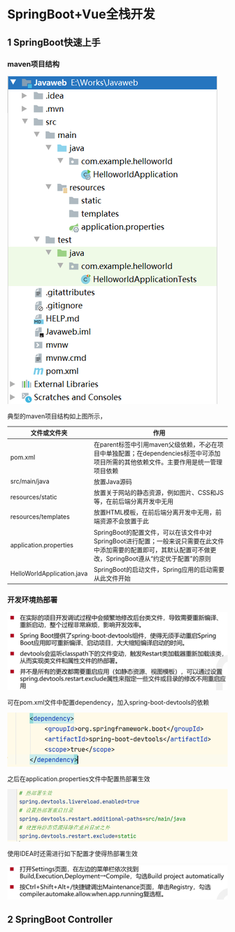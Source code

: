 # SpringBoot+Vue全栈开发

## 1 SpringBoot快速上手

### maven项目结构

![image-20241031164541696](https://raw.githubusercontent.com/MoonHF1024/cloudepic/master/img/image-20241031164541696.png)

典型的maven项目结构如上图所示，

| 文件或文件夹               | 作用                                                         |
| -------------------------- | ------------------------------------------------------------ |
| pom.xml                    | 在parent标签中引用maven父级依赖，不必在项目中单独配置；在dependencies标签中可添加项目所需的其他依赖文件。主要作用是统一管理项目依赖 |
| src/main/java              | 放置Java源码                                                 |
| resources/static           | 放置关于网站的静态资源，例如图片、CSS和JS等，在前后端分离开发中无用 |
| resources/templates        | 放置HTML模板，在前后端分离开发中无用，前端资源不会放置于此   |
| application.properties     | SpringBoot的配置文件，可以在该文件中对SpringBoot进行配置；一般来说只需要在此文件中添加需要的配置即可，其默认配置可不做更改，SpringBoot遵从“约定优于配置”的原则 |
| HelloWorldApplication.java | SpringBoot的启动文件，Spring应用的启动需要从此文件开始       |

### 开发环境热部署

![image-20241031172334356](https://raw.githubusercontent.com/MoonHF1024/cloudepic/master/img/image-20241031172334356.png)

可在pom.xml文件中配置dependency，加入spring-boot-devtools的依赖

![image-20241101091717674](https://raw.githubusercontent.com/MoonHF1024/cloudepic/master/img/image-20241101091717674.png)

之后在application.properties文件中配置热部署生效

![image-20241101091734988](https://raw.githubusercontent.com/MoonHF1024/cloudepic/master/img/image-20241101091734988.png)

使用IDEA时还需进行如下配置才使得热部署生效

![image-20241031173703306](https://raw.githubusercontent.com/MoonHF1024/cloudepic/master/img/image-20241031173703306.png)

## 2 SpringBoot Controller

